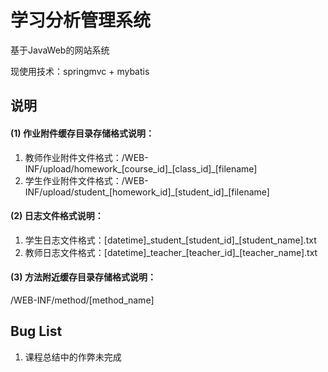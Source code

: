 # 学习分析管理系统

基于JavaWeb的网站系统

现使用技术：springmvc + mybatis

## 说明
#### (1) 作业附件缓存目录存储格式说明：
1. 教师作业附件文件格式：/WEB-INF/upload/homework\_[course\_id]\_[class\_id]\_[filename]
2. 学生作业附件文件格式：/WEB-INF/upload/student\_[homework\_id]\_[student_id]\_[filename]

#### (2) 日志文件格式说明：
1. 学生日志文件格式：[datetime]\_student\_[student\_id]\_[student\_name].txt
2. 教师日志文件格式：[datetime]\_teacher\_[teacher\_id]\_[teacher\_name].txt

#### (3) 方法附近缓存目录存储格式说明：
/WEB-INF/method/[method\_name]

## Bug List

1. 课程总结中的作弊未完成